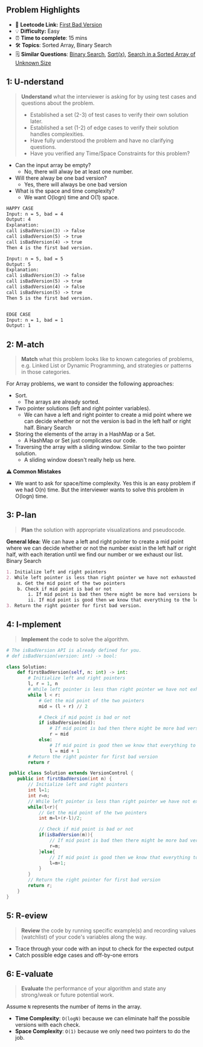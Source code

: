 ## Problem Highlights

* 🔗 **Leetcode Link:** [First Bad Version](https://leetcode.com/problems/first-bad-version/)
* 💡 **Difficulty:** Easy
* ⏰ **Time to complete**: 15 mins
* 🛠️ **Topics**: Sorted Array, Binary Search 
* 🗒️ **Similar Questions**: [Binary Search](https://leetcode.com/problems/binary-search/), [Sqrt(x)](https://leetcode.com/problems/sqrtx/), [Search in a Sorted Array of Unknown Size](https://leetcode.com/problems/search-in-a-sorted-array-of-unknown-size/)
    
## 1: U-nderstand
 
> **Understand** what the interviewer is asking for by using test cases and questions about the problem.
> 
> - Established a set (2-3) of test cases to verify their own solution later.
> - Established a set (1-2) of edge cases to verify their solution handles complexities.
> - Have fully understood the problem and have no clarifying questions.
> - Have you verified any Time/Space Constraints for this problem?

- Can the input array be empty?
    - No, there will alway be at least one number.
- Will there alway be one bad version?
    - Yes, there will always be one bad version
- What is the space and time complexity?
    - We want O(logn) time and O(1) space. 


```markdown
HAPPY CASE
Input: n = 5, bad = 4
Output: 4
Explanation:
call isBadVersion(3) -> false
call isBadVersion(5) -> true
call isBadVersion(4) -> true
Then 4 is the first bad version.

Input: n = 5, bad = 5
Output: 5
Explanation:
call isBadVersion(3) -> false
call isBadVersion(5) -> true
call isBadVersion(4) -> false
call isBadVersion(5) -> true
Then 5 is the first bad version.


EDGE CASE
Input: n = 1, bad = 1
Output: 1
```   
    
## 2: M-atch

<!-- See https://docs.google.com/document/d/1hYT1hoOJ6pFIt8A5q-PIZmYP7pB4WqlzyUJgFx9x2mY/edit#heading=h.ya2de4n4zsds for list of algorithms based on question type-->

> **Match** what this problem looks like to known categories of problems, e.g. Linked List or Dynamic Programming, and strategies or patterns in those categories.

For Array problems, we want to consider the following approaches:

- Sort. 
    - The arrays are already sorted.
- Two pointer solutions (left and right pointer variables). 
    - We can have a left and right pointer to create a mid point where we can decide whether or not the version is bad in the left half or right half. Binary Search
- Storing the elements of the array in a HashMap or a Set. 
    - A HashMap or Set just complicates our code.
- Traversing the array with a sliding window. Similar to the two pointer solution. 
    - A sliding window doesn't really help us here.

**⚠️ Common Mistakes**

* We want to ask for space/time complexity. Yes this is an easy problem if we had O(n) time. But the interviewer wants to solve this problem in O(logn) time.


## 3: P-lan

> **Plan** the solution with appropriate visualizations and pseudocode.

**General Idea:** We can have a left and right pointer to create a mid point where we can decide whether or not the number exist in the left half or right half, with each iteration until we find our number or we exhaust our list. Binary Search


```markdown
1. Initialize left and right pointers
2. While left pointer is less than right pointer we have not exhausted the versions
    a. Get the mid point of the two pointers 
    b. Check if mid point is bad or not
        i. If mid point is bad then there might be more bad versions before it, shift right pointer and check for earlier bad version.
        ii. If mid point is good then we know that everything to the left is good, shift left pointer to check for bad version in right half
3. Return the right pointer for first bad version. 
```

## 4: I-mplement

> **Implement** the code to solve the algorithm.

```python
# The isBadVersion API is already defined for you.
# def isBadVersion(version: int) -> bool:

class Solution:
    def firstBadVersion(self, n: int) -> int:
        # Initialize left and right pointers
        l, r = 1, n
        # While left pointer is less than right pointer we have not exhausted the versions
        while l < r:
            # Get the mid point of the two pointers
            mid = (l + r) // 2

            # Check if mid point is bad or not
            if isBadVersion(mid):
                # If mid point is bad then there might be more bad versions before it, shift right pointer and check for earlier bad version.
                r = mid
            else:
                # If mid point is good then we know that everything to the left is good, shift left pointer to check for bad version in right half
                l = mid + 1
        # Return the right pointer for first bad version
        return r
```
```java
 public class Solution extends VersionControl {
    public int firstBadVersion(int n) {
        // Initialize left and right pointers
        int l=1;
        int r=n;
        // While left pointer is less than right pointer we have not exhausted the versions
        while(l<r){
            // Get the mid point of the two pointers
            int m=l+(r-l)/2;

            // Check if mid point is bad or not
            if(isBadVersion(m)){
                // If mid point is bad then there might be more bad versions before it, shift right pointer and check for earlier bad version.
                r=m;
            }else{
                // If mid point is good then we know that everything to the left is good, shift left pointer to check for bad version in right half
                l=m+1;
            }
        }
        // Return the right pointer for first bad version
        return r;
    }
}
```
    
## 5: R-eview

> **Review** the code by running specific example(s) and recording values (watchlist) of your code's variables along the way.

- Trace through your code with an input to check for the expected output
- Catch possible edge cases and off-by-one errors

## 6: E-valuate

> **Evaluate** the performance of your algorithm and state any strong/weak or future potential work.

Assume `N` represents the number of items in the array.

* **Time Complexity**: `O(logN)` because we can eliminate half the possible versions with each check.
* **Space Complexity**: `O(1)` because we only need two pointers to do the job.
